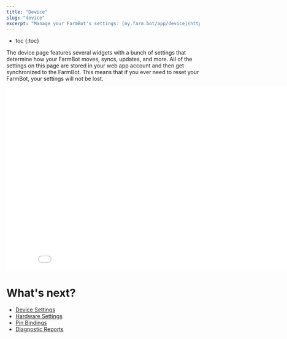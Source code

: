 ```yaml
---
title: "Device"
slug: "device"
excerpt: "Manage your FarmBot's settings: [my.farm.bot/app/device](https://my.farm.bot/app/device)"
---
```


* toc
{:toc}

The device page features several widgets with a bunch of settings that determine how your FarmBot moves, syncs, updates, and more. All of the settings on this page are stored in your web app account and then get synchronized to the FarmBot. This means that if you ever need to reset your FarmBot, your settings will not be lost.

<iframe class="embedly-embed" src="//cdn.embedly.com/widgets/media.html?url=http%3A%2F%2Fwww.youtube.com%2Fwatch%3Fv%3D46VgOoTvx4o&src=http%3A%2F%2Fwww.youtube.com%2Fembed%2F46VgOoTvx4o&type=text%2Fhtml&key=f2aa6fc3595946d0afc3d76cbbd25dc3&schema=youtube" width="854" height="480" scrolling="no" frameborder="0" allow="autoplay; fullscreen" allowfullscreen="true"></iframe>


# What's next?

 * [Device Settings](../Web-App/device/device-settings.md)
 * [Hardware Settings](../Web-App/device/hardware-settings.md)
 * [Pin Bindings](../Web-App/device/pin-bindings.md)
 * [Diagnostic Reports](../Web-App/device/diagnostic-reports.md)
